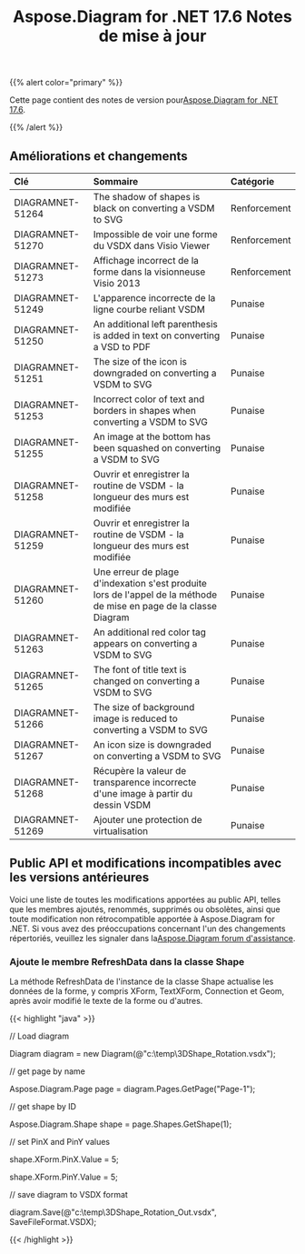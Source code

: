 ﻿---
title: Aspose.Diagram for .NET 17.6 Notes de mise à jour
type: docs
weight: 70
url: /fr/net/aspose-diagram-for-net-17-6-release-notes/
---
{{% alert color="primary" %}} 

 Cette page contient des notes de version pour[Aspose.Diagram for .NET 17.6](https://www.nuget.org/packages/Aspose.Diagram/17.6.0).

{{% /alert %}} 
## **Améliorations et changements**

|**Clé**|**Sommaire**|**Catégorie**|
|:- |:- |:- |
|DIAGRAMNET-51264|The shadow of shapes is black on converting a VSDM to SVG|Renforcement|
|DIAGRAMNET-51270|Impossible de voir une forme du VSDX dans Visio Viewer|Renforcement|
|DIAGRAMNET-51273|Affichage incorrect de la forme dans la visionneuse Visio 2013|Renforcement|
|DIAGRAMNET-51249|L'apparence incorrecte de la ligne courbe reliant VSDM|Punaise|
|DIAGRAMNET-51250|An additional left parenthesis is added in text on converting a VSD to PDF|Punaise|
|DIAGRAMNET-51251|The size of the icon is downgraded on converting a VSDM to SVG|Punaise|
|DIAGRAMNET-51253|Incorrect color of text and borders in shapes when converting a VSDM to SVG|Punaise|
|DIAGRAMNET-51255|An image at the bottom has been squashed on converting a VSDM to SVG|Punaise|
|DIAGRAMNET-51258|Ouvrir et enregistrer la routine de VSDM - la longueur des murs est modifiée|Punaise|
|DIAGRAMNET-51259|Ouvrir et enregistrer la routine de VSDM - la longueur des murs est modifiée|Punaise|
|DIAGRAMNET-51260|Une erreur de plage d'indexation s'est produite lors de l'appel de la méthode de mise en page de la classe Diagram|Punaise|
|DIAGRAMNET-51263|An additional red color tag appears on converting a VSDM to SVG|Punaise|
|DIAGRAMNET-51265|The font of title text is changed on converting a VSDM to SVG|Punaise|
|DIAGRAMNET-51266|The size of background image is reduced to converting a VSDM to SVG|Punaise|
|DIAGRAMNET-51267|An icon size is downgraded on converting a VSDM to SVG|Punaise|
|DIAGRAMNET-51268|Récupère la valeur de transparence incorrecte d'une image à partir du dessin VSDM|Punaise|
|DIAGRAMNET-51269|Ajouter une protection de virtualisation|Punaise|
## **Public API et modifications incompatibles avec les versions antérieures**
Voici une liste de toutes les modifications apportées au public API, telles que les membres ajoutés, renommés, supprimés ou obsolètes, ainsi que toute modification non rétrocompatible apportée à Aspose.Diagram for .NET. Si vous avez des préoccupations concernant l'un des changements répertoriés, veuillez les signaler dans la[Aspose.Diagram forum d'assistance](https://forum.aspose.com/c/diagram/17).
### **Ajoute le membre RefreshData dans la classe Shape**
La méthode RefreshData de l'instance de la classe Shape actualise les données de la forme, y compris XForm, TextXForm, Connection et Geom, après avoir modifié le texte de la forme ou d'autres.

{{< highlight "java" >}}

 // Load diagram

Diagram diagram = new Diagram(@"c:\temp\3DShape_Rotation.vsdx");

// get page by name

Aspose.Diagram.Page page = diagram.Pages.GetPage("Page-1");

// get shape by ID

Aspose.Diagram.Shape shape = page.Shapes.GetShape(1);

// set PinX and PinY values

shape.XForm.PinX.Value = 5;

shape.XForm.PinY.Value = 5;

// save diagram to VSDX format

diagram.Save(@"c:\temp\3DShape_Rotation_Out.vsdx", SaveFileFormat.VSDX);

{{< /highlight >}}
